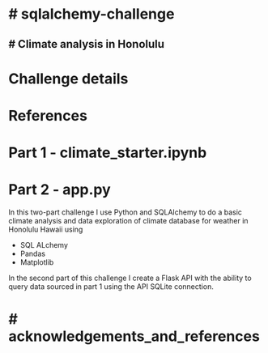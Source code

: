 # # sqlalchemy-challenge
## # Climate analysis in Honolulu
# Challenge details
# References
# Part 1 - climate_starter.ipynb
# Part 2 - app.py

In this two-part challenge I use Python and SQLAlchemy to do a basic climate analysis and data exploration of  climate database for weather in Honolulu Hawaii using
- SQL ALchemy
- Pandas
- Matplotlib

In the second part of this challenge I create a Flask API with the ability to query data sourced in part 1 using the API SQLite connection.

# # acknowledgements_and_references

<!-- The following resource https://stackoverflow.com/questions/16728904/sqlalchemy-count-of-distinct-over-multiple-columns was used to assist in creating the following code snippet
'
'
'session.query(func.count(distinct(Measurement.station))).all()
'
'
The above assisted to correct incorrect syntax for func.count(distinct(variable)) request.

<!-- The following resource https://www.geeksforgeeks.org/python-datetime-strptime-function/ was used to assist in creating the following code snippet
'
'station_temps = session.query(*sel).\
'filter(func.strftime(Measurement.date) >= start_date, Measurement.station == 'USC00519281').\
'
'
The above assisted to correct my original code with no strftime originally. 

<!-- The following resource: ChatGPT was used to assist in creating the following code snippet
'
' precipitation_dates = []
' precipitation_totals = []
'
'    for date, dailytotal in precipitation:
'        precipitation_dates.append(date)
'        precipitation_totals.append(dailytotal)
'
'    precipitation_dict = dict(zip(precipitation_dates, precipitation_totals))
'
'   return jsonify(precipitation_dict)
'
'
'
The above assisted to  correct syntax, add in 'zip' and asist to create a dictionary.